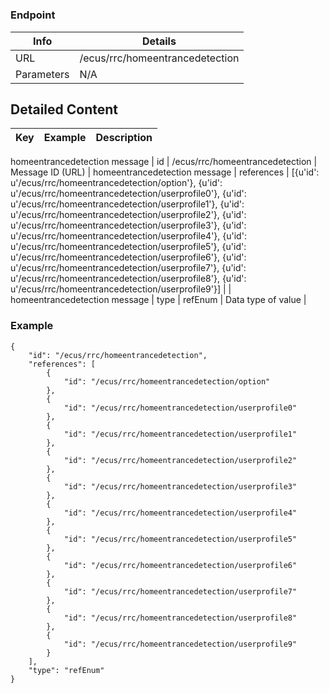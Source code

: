# 



### Endpoint

| Info  | Details |
| ------------- | ------------- |
| URL   | /ecus/rrc/homeentrancedetection   |
| Parameters  | N/A  |

## Detailed Content

|  Key  | Example | Description |
| ------------- | :------: | ------------- |
homeentrancedetection message
|  id | /ecus/rrc/homeentrancedetection | Message ID (URL) |
homeentrancedetection message
|  references | [{u'id': u'/ecus/rrc/homeentrancedetection/option'}, {u'id': u'/ecus/rrc/homeentrancedetection/userprofile0'}, {u'id': u'/ecus/rrc/homeentrancedetection/userprofile1'}, {u'id': u'/ecus/rrc/homeentrancedetection/userprofile2'}, {u'id': u'/ecus/rrc/homeentrancedetection/userprofile3'}, {u'id': u'/ecus/rrc/homeentrancedetection/userprofile4'}, {u'id': u'/ecus/rrc/homeentrancedetection/userprofile5'}, {u'id': u'/ecus/rrc/homeentrancedetection/userprofile6'}, {u'id': u'/ecus/rrc/homeentrancedetection/userprofile7'}, {u'id': u'/ecus/rrc/homeentrancedetection/userprofile8'}, {u'id': u'/ecus/rrc/homeentrancedetection/userprofile9'}] |  |
homeentrancedetection message
|  type | refEnum | Data type of value |

### Example
```
{
    "id": "/ecus/rrc/homeentrancedetection",
    "references": [
        {
            "id": "/ecus/rrc/homeentrancedetection/option"
        },
        {
            "id": "/ecus/rrc/homeentrancedetection/userprofile0"
        },
        {
            "id": "/ecus/rrc/homeentrancedetection/userprofile1"
        },
        {
            "id": "/ecus/rrc/homeentrancedetection/userprofile2"
        },
        {
            "id": "/ecus/rrc/homeentrancedetection/userprofile3"
        },
        {
            "id": "/ecus/rrc/homeentrancedetection/userprofile4"
        },
        {
            "id": "/ecus/rrc/homeentrancedetection/userprofile5"
        },
        {
            "id": "/ecus/rrc/homeentrancedetection/userprofile6"
        },
        {
            "id": "/ecus/rrc/homeentrancedetection/userprofile7"
        },
        {
            "id": "/ecus/rrc/homeentrancedetection/userprofile8"
        },
        {
            "id": "/ecus/rrc/homeentrancedetection/userprofile9"
        }
    ],
    "type": "refEnum"
}
```
